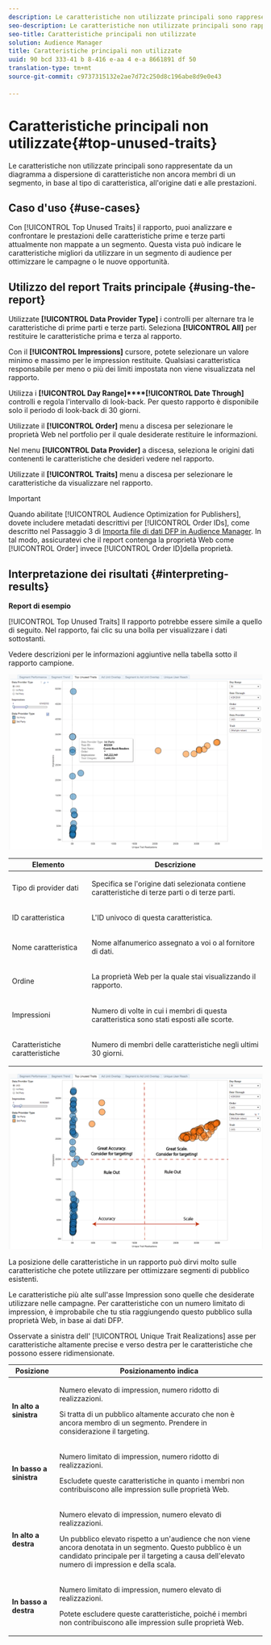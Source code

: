 ```yaml
---
description: Le caratteristiche non utilizzate principali sono rappresentate da un diagramma a dispersione di caratteristiche non ancora membri di un segmento, in base al tipo di caratteristica, all'origine dati e alle prestazioni.
seo-description: Le caratteristiche non utilizzate principali sono rappresentate da un diagramma a dispersione di caratteristiche non ancora membri di un segmento, in base al tipo di caratteristica, all'origine dati e alle prestazioni.
seo-title: Caratteristiche principali non utilizzate
solution: Audience Manager
title: Caratteristiche principali non utilizzate
uuid: 90 bcd 333-41 b 8-416 e-aa 4 e-a 8661891 df 50
translation-type: tm+mt
source-git-commit: c9737315132e2ae7d72c250d8c196abe8d9e0e43

---
```



# Caratteristiche principali non utilizzate{#top-unused-traits}

Le caratteristiche non utilizzate principali sono rappresentate da un diagramma a dispersione di caratteristiche non ancora membri di un segmento, in base al tipo di caratteristica, all&#39;origine dati e alle prestazioni.

## Caso d&#39;uso {#use-cases}

Con [!UICONTROL Top Unused Traits] il rapporto, puoi analizzare e confrontare le prestazioni delle caratteristiche prime e terze parti attualmente non mappate a un segmento. Questa vista può indicare le caratteristiche migliori da utilizzare in un segmento di audience per ottimizzare le campagne o le nuove opportunità.

## Utilizzo del report Traits principale {#using-the-report}

Utilizzate **[!UICONTROL Data Provider Type]** i controlli per alternare tra le caratteristiche di prime parti e terze parti. Seleziona **[!UICONTROL All]** per restituire le caratteristiche prima e terza al rapporto.

Con il **[!UICONTROL Impressions]** cursore, potete selezionare un valore minimo e massimo per le impression restituite. Qualsiasi caratteristica responsabile per meno o più dei limiti impostata non viene visualizzata nel rapporto.

Utilizza i **[!UICONTROL Day Range]****[!UICONTROL Date Through]** controlli e regola l&#39;intervallo di look-back. Per questo rapporto è disponibile solo il periodo di look-back di 30 giorni.

Utilizzate il **[!UICONTROL Order]** menu a discesa per selezionare le proprietà Web nel portfolio per il quale desiderate restituire le informazioni.

Nel menu **[!UICONTROL Data Provider]** a discesa, seleziona le origini dati contenenti le caratteristiche che desideri vedere nel rapporto.

Utilizzate il **[!UICONTROL Traits]** menu a discesa per selezionare le caratteristiche da visualizzare nel rapporto.

>[!IMPORTANT]
>
>Quando abilitate [!UICONTROL Audience Optimization for Publishers], dovete includere metadati descrittivi per [!UICONTROL Order IDs], come descritto nel Passaggio 3 di [Importa file di dati DFP in Audience Manager](../../../reporting/audience-optimization-reports/aor-publishers/import-dfp.md). In tal modo, assicuratevi che il report contenga la proprietà Web come [!UICONTROL Order] invece [!UICONTROL Order ID]della proprietà.

## Interpretazione dei risultati {#interpreting-results}

**Report di esempio**

[!UICONTROL Top Unused Traits] Il rapporto potrebbe essere simile a quello di seguito. Nel rapporto, fai clic su una bolla per visualizzare i dati sottostanti.

Vedere descrizioni per le informazioni aggiuntive nella tabella sotto il rapporto campione.

![](assets/publisher_unused_traits.png)

<table id="table_AFE2540583C34835B04584693ADFD26A"> 
 <thead> 
  <tr> 
   <th colname="col1" class="entry"> Elemento </th> 
   <th colname="col2" class="entry"> Descrizione </th> 
  </tr>
 </thead>
 <tbody> 
  <tr> 
   <td colname="col1"> <p><span class="wintitle"> Tipo di provider dati</span> </p> </td> 
   <td colname="col2"> <p>Specifica se l'origine dati selezionata contiene caratteristiche di terze parti o di terze parti. </p> </td> 
  </tr> 
  <tr> 
   <td colname="col1"> <p><span class="wintitle"> ID caratteristica</span> </p> </td> 
   <td colname="col2"> <p>L'ID univoco di questa caratteristica. </p> </td> 
  </tr> 
  <tr> 
   <td colname="col1"> <p><span class="wintitle"> Nome caratteristica</span> </p> </td> 
   <td colname="col2"> <p>Nome alfanumerico assegnato a voi o al fornitore di dati. </p> </td> 
  </tr> 
  <tr> 
   <td colname="col1"> <p><span class="wintitle"> Ordine</span> </p> </td> 
   <td colname="col2"> <p>La proprietà Web per la quale stai visualizzando il rapporto. </p> </td> 
  </tr> 
  <tr> 
   <td colname="col1"> <p><span class="wintitle"> Impressioni</span> </p> </td> 
   <td colname="col2"> <p>Numero di volte in cui i membri di questa caratteristica sono stati esposti alle scorte. </p> </td> 
  </tr> 
  <tr> 
   <td colname="col1"> <p><span class="wintitle"> Caratteristiche caratteristiche</span> </p> </td> 
   <td colname="col2"> <p>Numero di membri delle caratteristiche negli ultimi 30 giorni. </p> </td> 
  </tr> 
 </tbody> 
</table>

![](assets/publisher_unused_traits_final.png)

La posizione delle caratteristiche in un rapporto può dirvi molto sulle caratteristiche che potete utilizzare per ottimizzare segmenti di pubblico esistenti.

Le caratteristiche più alte sull&#39;asse Impression sono quelle che desiderate utilizzare nelle campagne. Per caratteristiche con un numero limitato di impression, è improbabile che tu stia raggiungendo questo pubblico sulla proprietà Web, in base ai dati DFP.

Osservate a sinistra dell&#39; [!UICONTROL Unique Trait Realizations] asse per caratteristiche altamente precise e verso destra per le caratteristiche che possono essere ridimensionate.

<table id="table_A29253B30DFA4CD7B3B7C320DE0BDEA4"> 
 <thead> 
  <tr> 
   <th colname="col1" class="entry"> Posizione </th> 
   <th colname="col2" class="entry"> Posizionamento indica </th> 
  </tr> 
 </thead>
 <tbody> 
  <tr> 
   <td colname="col1"> <p> <b>In alto a sinistra</b> </p> </td> 
   <td colname="col2"> <p>Numero elevato di impression, numero ridotto di realizzazioni. </p> <p>Si tratta di un pubblico altamente accurato che non è ancora membro di un segmento. Prendere in considerazione il targeting. </p> </td> 
  </tr> 
  <tr> 
   <td colname="col1"> <p> <b>In basso a sinistra</b> </p> </td> 
   <td colname="col2"> <p>Numero limitato di impression, numero ridotto di realizzazioni. </p> <p> Escludete queste caratteristiche in quanto i membri non contribuiscono alle impression sulle proprietà Web. </p> </td> 
  </tr> 
  <tr> 
   <td colname="col1"> <p> <b>In alto a destra</b> </p> </td> 
   <td colname="col2"> <p>Numero elevato di impression, numero elevato di realizzazioni. </p> <p>Un pubblico elevato rispetto a un'audience che non viene ancora denotata in un segmento. Questo pubblico è un candidato principale per il targeting a causa dell'elevato numero di impression e della scala. </p> </td> 
  </tr> 
  <tr> 
   <td colname="col1"> <p> <b>In basso a destra</b> </p> </td> 
   <td colname="col2"> <p>Numero limitato di impression, numero elevato di realizzazioni. </p> <p> Potete escludere queste caratteristiche, poiché i membri non contribuiscono alle impression sulle proprietà Web. </p> </td> 
  </tr> 
 </tbody> 
</table>
